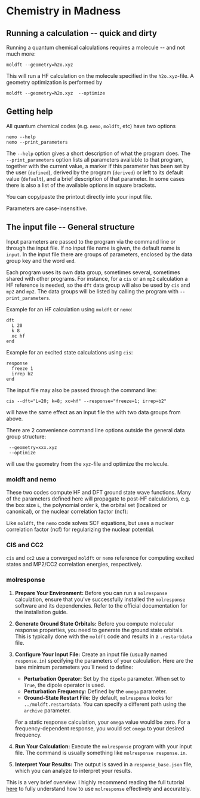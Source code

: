 # Chemistry in Madness

## Running a calculation -- quick and dirty

Running a quantum chemical calculations requires a molecule -- and not much more:

```shell
moldft --geometry=h2o.xyz 
```

This will run a HF calculation on the molecule specified in the `h2o.xyz`-file.
A geometry optimization is performed by

```shell
moldft --geometry=h2o.xyz  --optimize
```

## Getting help

All quantum chemical codes (e.g. `nemo`, `moldft`, etc) have two options

```shell
nemo --help
nemo --print_parameters
```

The `--help` option gives a short description of what the program does.
The `--print_parameters` option lists all parameters available to that program, together with
the current value, a marker if this parameter has been set by the user (`defined`), derived by the
program (`derived`) or left to its default value (`default`), and a brief description of that
parameter.
In some cases there is also a list of the available options in square brackets.

You can copy/paste the printout directly into your input file.

Parameters are case-insensitive.

## The input file -- General structure

Input parameters are passed to the program via the command line or through the input file.
If no input file name is given, the default name is `input`.
In the input file there are groups of parameters, enclosed by the data group key and the word `end`.

Each program uses its own data group, sometimes several, sometimes shared with other programs.
For instance, for a `cis` or an `mp2` calculation a HF reference is needed, so the `dft` data group
will also be used by `cis` and `mp2` and `mp2`.
The data groups will be listed by calling the program with `--print_parameters`.

Example for an HF calculation using `moldft` or `nemo`:

```
dft
  L 20
  k 8
  xc hf
end
```

Example for an excited state calculations using `cis`:

```
response
  freeze 1
  irrep b2
end
```

The input file may also be passed through the command line:

```
cis --dft="L=20; k=8; xc=hf" --response="freeze=1; irrep=b2"
```

will have the same effect as an input file the with two data groups from above.

There are 2 convenience command line options outside the general data group structure:

```
 --geometry=xxx.xyz
 --optimize
```

will use the geometry from the `xyz`-file and optimize the molecule.

### moldft and nemo

These two codes compute HF and DFT ground state wave functions.
Many of the parameters defined here will propagate to post-HF calculations, e.g.
the box size `L`, the polynomial order `k`, the orbital set (localized or canonical),
or the nuclear correlation factor (ncf):

Like `moldft`, the `nemo` code solves SCF equations, but uses a nuclear correlation factor (ncf)
for regularizing  the nuclear potential.

### CIS and CC2

`cis` and `cc2` use a converged `moldft` or `nemo` reference for computing excited states
and MP2/CC2 correlation energies, respectively.

### molresponse


1. **Prepare Your Environment:** Before you can run a `molresponse` calculation,
   ensure that you've successfully installed the `molresponse` software and its
   dependencies. Refer to the official documentation for the installation guide.

2. **Generate Ground State Orbitals:** Before you compute molecular response
   properties, you need to generate the ground state orbitals. This is typically
   done with the `moldft` code and results in a `.restartdata` file.

3. **Configure Your Input File:** Create an input file (usually named
   `response.in`) specifying the parameters of your calculation. Here are the
   bare minimum parameters you'll need to define:

   - **Perturbation Operator:** Set by the `dipole` parameter. When set to
     `True`, the dipole operator is used.
   - **Perturbation Frequency:** Defined by the `omega` parameter.
   - **Ground-State Restart File:** By default, `molresponse` looks for
     `../moldft.restartdata`. You can specify a different path using the
     `archive` parameter.

   For a static response calculation, your `omega` value would be zero. For a
   frequency-dependent response, you would set `omega` to your desired
   frequency.

4. **Run Your Calculation:** Execute the `molresponse` program with your input
   file. The command is usually something like `molresponse response.in`.

5. **Interpret Your Results:** The output is saved in a `response_base.json`
   file, which you can analyze to interpret your results.

This is a very brief overview. I highly recommend reading the full tutorial [here](../../src/apps/molresponse/molresponse_tutorial.md) to fully understand how to use `molresponse`
effectively and accurately.

